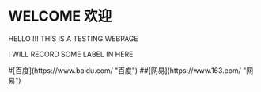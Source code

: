 <h1> WELCOME 欢迎 </h1>
<p>HELLO !!! THIS IS A TESTING WEBPAGE</p>
<p>I WILL RECORD SOME LABEL IN HERE </p>
#[百度](https://www.baidu.com/ "百度")
##[网易](https://www.163.com/ "网易")

